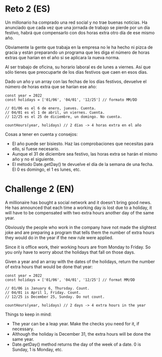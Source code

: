 # Reto 2 (ES)
Un millonario ha comprado una red social y no trae buenas noticias. Ha anunciado que cada vez que una jornada de trabajo se pierde por un día festivo, habrá que compensarlo con dos horas extra otro día de ese mismo año.

Obviamente la gente que trabaja en la empresa no le ha hecho ni pizca de gracia y están preparando un programa que les diga el número de horas extras que harían en el año si se aplicara la nueva norma.

Al ser trabajo de oficina, su horario laboral es de lunes a viernes. Así que sólo tienes que preocuparte de los días festivos que caen en esos días.

Dado un año y un array con las fechas de los días festivos, devuelve el número de horas extra que se harían ese año:

    const year = 2022
    const holidays = ['01/06', '04/01', '12/25'] // formato MM/DD

    // 01/06 es el 6 de enero, jueves. Cuenta.
    // 04/01 es el 1 de abril, un viernes. Cuenta.
    // 12/25 es el 25 de diciembre, un domingo. No cuenta.

    countHours(year, holidays) // 2 días -> 4 horas extra en el año

Cosas a tener en cuenta y consejos:

- El año puede ser bisiesto. Haz las comprobaciones que necesitas para ello, si fuese necesario.
- Aunque el 31 de diciembre sea festivo, las horas extra se harán el mismo año y no el siguiente.
- El método Date.getDay() te devuelve el día de la semana de una fecha. El 0 es domingo, el 1 es lunes, etc.

# Challenge 2 (EN)
A millionaire has bought a social network and it doesn't bring good news. He has announced that each time a working day is lost due to a holiday, it will have to be compensated with two extra hours another day of the same year.

Obviously the people who work in the company have not made the slightest joke and are preparing a program that tells them the number of extra hours they would do in the year if the new rule were applied.

Since it is office work, their working hours are from Monday to Friday. So you only have to worry about the holidays that fall on those days.

Given a year and an array with the dates of the holidays, return the number of extra hours that would be done that year:

    const year = 2022
    const holidays = ['01/06', '04/01', '12/25'] // format MM/DD

    // 01/06 is January 6, Thursday. Count.
    // 04/01 is April 1, Friday. Count.
    // 12/25 is December 25, Sunday. Do not count.

    countHours(year, holidays) // 2 days -> 4 extra hours in the year

Things to keep in mind:

- The year can be a leap year. Make the checks you need for it, if necessary.
- Although the holiday is December 31, the extra hours will be done the same year.
- Date.getDay() method returns the day of the week of a date. 0 is Sunday, 1 is Monday, etc.

